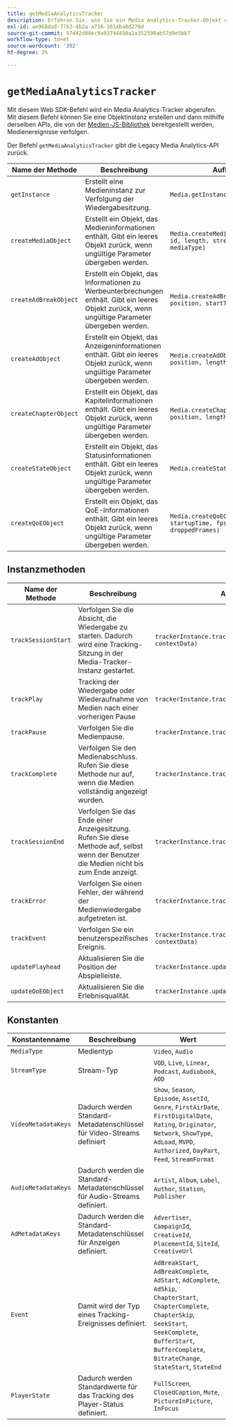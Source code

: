 ```yaml
---
title: getMediaAnalyticsTracker
description: Erfahren Sie, wie Sie ein Media Analytics-Tracker-Objekt erstellen und es zur Verfolgung von Medienereignissen verwenden.
exl-id: ae968da8-7763-4b2a-a716-3014ba0d270d
source-git-commit: 57d42d88ec9a93744450a2a352590ab57d9e5bb7
workflow-type: tm+mt
source-wordcount: '302'
ht-degree: 3%

---
```


# `getMediaAnalyticsTracker`

Mit diesem Web SDK-Befehl wird ein Media Analytics-Tracker abgerufen. Mit diesem Befehl können Sie eine Objektinstanz erstellen und dann mithilfe derselben APIs, die von der [Medien-JS-Bibliothek](https://adobe-marketing-cloud.github.io/media-sdks/reference/javascript_3x/APIReference.html) bereitgestellt werden, Medienereignisse verfolgen.

Der Befehl `getMediaAnalyticsTracker` gibt die Legacy Media Analytics-API zurück.


| Name der Methode | Beschreibung | Aufbau |
|-----------------|---|----------------|
| `getInstance` | Erstellt eine Medieninstanz zur Verfolgung der Wiedergabesitzung. | `Media.getInstance()` |
| `createMediaObject` | Erstellt ein Objekt, das Medieninformationen enthält. Gibt ein leeres Objekt zurück, wenn ungültige Parameter übergeben werden. | `Media.createMediaObject(name, id, length, streamType, mediaType)` |
| `createAdBreakObject` | Erstellt ein Objekt, das Informationen zu Werbeunterbrechungen enthält. Gibt ein leeres Objekt zurück, wenn ungültige Parameter übergeben werden. | `Media.createAdBreakObject(name, position, startTime)` |
| `createAdObject` | Erstellt ein Objekt, das Anzeigeninformationen enthält. Gibt ein leeres Objekt zurück, wenn ungültige Parameter übergeben werden. | `Media.createAdObject(name, id, position, length)` |
| `createChapterObject` | Erstellt ein Objekt, das Kapitelinformationen enthält. Gibt ein leeres Objekt zurück, wenn ungültige Parameter übergeben werden. | `Media.createChapterObject(name, position, length, startTime)` |
| `createStateObject` | Erstellt ein Objekt, das Statusinformationen enthält. Gibt ein leeres Objekt zurück, wenn ungültige Parameter übergeben werden. | `Media.createStateObject(name)` |
| `createQoEObject` | Erstellt ein Objekt, das QoE-Informationen enthält. Gibt ein leeres Objekt zurück, wenn ungültige Parameter übergeben werden. | `Media.createQoEObject(bitrate, startupTime, fps, droppedFrames)` |

## Instanzmethoden

| Name der Methode | Beschreibung | Aufbau |
|---|---|----|
| `trackSessionStart` | Verfolgen Sie die Absicht, die Wiedergabe zu starten. Dadurch wird eine Tracking-Sitzung in der Media-Tracker-Instanz gestartet. | `trackerInstance.trackSessionStart(mediaInfo, contextData)` |
| `trackPlay` | Tracking der Wiedergabe oder Wiederaufnahme von Medien nach einer vorherigen Pause | `trackerInstance.trackPlay()` |
| `trackPause` | Verfolgen Sie die Medienpause. | `trackerInstance.trackPause()` |
| `trackComplete` | Verfolgen Sie den Medienabschluss. Rufen Sie diese Methode nur auf, wenn die Medien vollständig angezeigt wurden. | `trackerInstance.trackComplete()` |
| `trackSessionEnd` | Verfolgen Sie das Ende einer Anzeigesitzung. Rufen Sie diese Methode auf, selbst wenn der Benutzer die Medien nicht bis zum Ende anzeigt. | `trackerInstance.trackSessionEnd()` |
| `trackError` | Verfolgen Sie einen Fehler, der während der Medienwiedergabe aufgetreten ist. | `trackerInstance.trackError("errorId")` |
| `trackEvent` | Verfolgen Sie ein benutzerspezifisches Ereignis. | `trackerInstance.trackEvent(event, info, contextData)` |
| `updatePlayhead` | Aktualisieren Sie die Position der Abspielleiste. | `trackerInstance.updatePlayhead(playhead)` |
| `updateQoEObject` | Aktualisieren Sie die Erlebnisqualität. | `trackerInstance.updateQoEObject(qoe)` |

## Konstanten

| Konstantenname | Beschreibung | Wert |
|-----------------|--|-----------------|
| `MediaType` | Medientyp | `Video`, `Audio` |
| `StreamType` | Stream-Typ | `VOD`, `Live`, `Linear`, `Podcast`, `Audiobook`, `AOD` |
| `VideoMetadataKeys` | Dadurch werden Standard-Metadatenschlüssel für Video-Streams definiert | `Show`, `Season`, `Episode`, `AssetId`, `Genre`, `FirstAirDate`, `FirstDigitalDate`, `Rating`, `Originator`, `Network`, `ShowType`, `AdLoad`, `MVPD`, `Authorized`, `DayPart`, `Feed`, `StreamFormat` |
| `AudioMetadataKeys` | Dadurch werden die Standard-Metadatenschlüssel für Audio-Streams definiert. | `Artist`, `Album`, `Label`, `Author`, `Station`, `Publisher` |
| `AdMetadataKeys` | Dadurch werden die Standard-Metadatenschlüssel für Anzeigen definiert. | `Advertiser`, `CampaignId`, `CreativeId`, `PlacementId`, `SiteId`, `CreativeUrl` |
| `Event` | Damit wird der Typ eines Tracking-Ereignisses definiert. | `AdBreakStart`, `AdBreakComplete`, `AdStart`, `AdComplete`, `AdSkip`, `ChapterStart`, `ChapterComplete`, `ChapterSkip`, `SeekStart`, `SeekComplete`, `BufferStart`, `BufferComplete`, `BitrateChange`, `StateStart`, `StateEnd` |
| `PlayerState` | Dadurch werden Standardwerte für das Tracking des Player-Status definiert. | `FullScreen`, `ClosedCaption`, `Mute`, `PictureInPicture`, `InFocus` |
